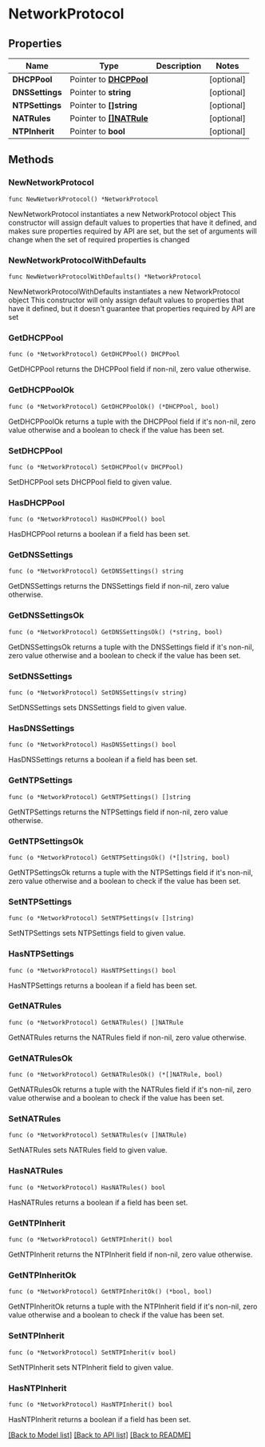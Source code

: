 # NetworkProtocol

## Properties

Name | Type | Description | Notes
------------ | ------------- | ------------- | -------------
**DHCPPool** | Pointer to [**DHCPPool**](DHCPPool.md) |  | [optional] 
**DNSSettings** | Pointer to **string** |  | [optional] 
**NTPSettings** | Pointer to **[]string** |  | [optional] 
**NATRules** | Pointer to [**[]NATRule**](NATRule.md) |  | [optional] 
**NTPInherit** | Pointer to **bool** |  | [optional] 

## Methods

### NewNetworkProtocol

`func NewNetworkProtocol() *NetworkProtocol`

NewNetworkProtocol instantiates a new NetworkProtocol object
This constructor will assign default values to properties that have it defined,
and makes sure properties required by API are set, but the set of arguments
will change when the set of required properties is changed

### NewNetworkProtocolWithDefaults

`func NewNetworkProtocolWithDefaults() *NetworkProtocol`

NewNetworkProtocolWithDefaults instantiates a new NetworkProtocol object
This constructor will only assign default values to properties that have it defined,
but it doesn't guarantee that properties required by API are set

### GetDHCPPool

`func (o *NetworkProtocol) GetDHCPPool() DHCPPool`

GetDHCPPool returns the DHCPPool field if non-nil, zero value otherwise.

### GetDHCPPoolOk

`func (o *NetworkProtocol) GetDHCPPoolOk() (*DHCPPool, bool)`

GetDHCPPoolOk returns a tuple with the DHCPPool field if it's non-nil, zero value otherwise
and a boolean to check if the value has been set.

### SetDHCPPool

`func (o *NetworkProtocol) SetDHCPPool(v DHCPPool)`

SetDHCPPool sets DHCPPool field to given value.

### HasDHCPPool

`func (o *NetworkProtocol) HasDHCPPool() bool`

HasDHCPPool returns a boolean if a field has been set.

### GetDNSSettings

`func (o *NetworkProtocol) GetDNSSettings() string`

GetDNSSettings returns the DNSSettings field if non-nil, zero value otherwise.

### GetDNSSettingsOk

`func (o *NetworkProtocol) GetDNSSettingsOk() (*string, bool)`

GetDNSSettingsOk returns a tuple with the DNSSettings field if it's non-nil, zero value otherwise
and a boolean to check if the value has been set.

### SetDNSSettings

`func (o *NetworkProtocol) SetDNSSettings(v string)`

SetDNSSettings sets DNSSettings field to given value.

### HasDNSSettings

`func (o *NetworkProtocol) HasDNSSettings() bool`

HasDNSSettings returns a boolean if a field has been set.

### GetNTPSettings

`func (o *NetworkProtocol) GetNTPSettings() []string`

GetNTPSettings returns the NTPSettings field if non-nil, zero value otherwise.

### GetNTPSettingsOk

`func (o *NetworkProtocol) GetNTPSettingsOk() (*[]string, bool)`

GetNTPSettingsOk returns a tuple with the NTPSettings field if it's non-nil, zero value otherwise
and a boolean to check if the value has been set.

### SetNTPSettings

`func (o *NetworkProtocol) SetNTPSettings(v []string)`

SetNTPSettings sets NTPSettings field to given value.

### HasNTPSettings

`func (o *NetworkProtocol) HasNTPSettings() bool`

HasNTPSettings returns a boolean if a field has been set.

### GetNATRules

`func (o *NetworkProtocol) GetNATRules() []NATRule`

GetNATRules returns the NATRules field if non-nil, zero value otherwise.

### GetNATRulesOk

`func (o *NetworkProtocol) GetNATRulesOk() (*[]NATRule, bool)`

GetNATRulesOk returns a tuple with the NATRules field if it's non-nil, zero value otherwise
and a boolean to check if the value has been set.

### SetNATRules

`func (o *NetworkProtocol) SetNATRules(v []NATRule)`

SetNATRules sets NATRules field to given value.

### HasNATRules

`func (o *NetworkProtocol) HasNATRules() bool`

HasNATRules returns a boolean if a field has been set.

### GetNTPInherit

`func (o *NetworkProtocol) GetNTPInherit() bool`

GetNTPInherit returns the NTPInherit field if non-nil, zero value otherwise.

### GetNTPInheritOk

`func (o *NetworkProtocol) GetNTPInheritOk() (*bool, bool)`

GetNTPInheritOk returns a tuple with the NTPInherit field if it's non-nil, zero value otherwise
and a boolean to check if the value has been set.

### SetNTPInherit

`func (o *NetworkProtocol) SetNTPInherit(v bool)`

SetNTPInherit sets NTPInherit field to given value.

### HasNTPInherit

`func (o *NetworkProtocol) HasNTPInherit() bool`

HasNTPInherit returns a boolean if a field has been set.


[[Back to Model list]](../README.md#documentation-for-models) [[Back to API list]](../README.md#documentation-for-api-endpoints) [[Back to README]](../README.md)


